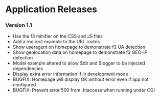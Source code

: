 # Application Releases #

### Version 1.1 ###

* Use the f3 minifier on the CSS and JS files
* Add a redirect example to the URL routes
* Show useragent on homepage to demonstrate f3 UA detection
* Show geolocation data on homepage to demonstrate f3 GEO-IP detection
* Model example altered to allow $db and $logger to be injected dependencies
* Display extra error information if in development mode
* BUGFIX: Homepage will display OK without error even if app not configured
* BUGFIX: Prevent error 500 from .htaccess when running under CGI